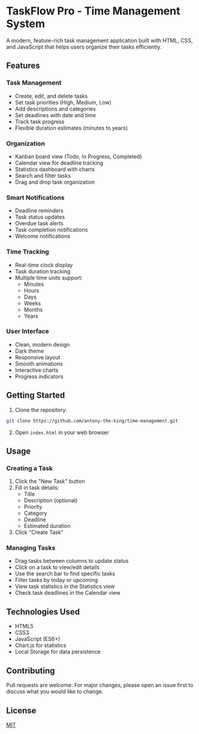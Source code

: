 # TaskFlow Pro - Time Management System

A modern, feature-rich task management application built with HTML, CSS, and JavaScript that helps users organize their tasks efficiently.

## Features

### Task Management
- Create, edit, and delete tasks
- Set task priorities (High, Medium, Low)
- Add descriptions and categories
- Set deadlines with date and time
- Track task progress
- Flexible duration estimates (minutes to years)

### Organization
- Kanban board view (Todo, In Progress, Completed)
- Calendar view for deadline tracking
- Statistics dashboard with charts
- Search and filter tasks
- Drag and drop task organization

### Smart Notifications
- Deadline reminders
- Task status updates
- Overdue task alerts
- Task completion notifications
- Welcome notifications

### Time Tracking
- Real-time clock display
- Task duration tracking
- Multiple time units support:
  - Minutes
  - Hours
  - Days
  - Weeks
  - Months
  - Years

### User Interface
- Clean, modern design
- Dark theme
- Responsive layout
- Smooth animations
- Interactive charts
- Progress indicators

## Getting Started

1. Clone the repository:
```bash
git clone https://github.com/antony-the-king/time-management.git
```

2. Open `index.html` in your web browser

## Usage

### Creating a Task
1. Click the "New Task" button
2. Fill in task details:
   - Title
   - Description (optional)
   - Priority
   - Category
   - Deadline
   - Estimated duration
3. Click "Create Task"

### Managing Tasks
- Drag tasks between columns to update status
- Click on a task to view/edit details
- Use the search bar to find specific tasks
- Filter tasks by today or upcoming
- View task statistics in the Statistics view
- Check task deadlines in the Calendar view

## Technologies Used
- HTML5
- CSS3
- JavaScript (ES6+)
- Chart.js for statistics
- Local Storage for data persistence

## Contributing
Pull requests are welcome. For major changes, please open an issue first to discuss what you would like to change.

## License
[MIT](https://choosealicense.com/licenses/mit/)
